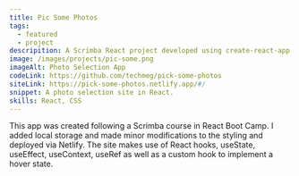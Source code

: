 ```yaml
---
title: Pic Some Photos
tags:
  - featured
  - project
descripition: A Scrimba React project developed using create-react-app deployed in Netlify.
image: /images/projects/pic-some.png
imageAlt: Photo Selection App
codeLink: https://github.com/techmeg/pick-some-photos
siteLink: https://pick-some-photos.netlify.app/#/
snippet: A photo selection site in React.
skills: React, CSS
---
```

This app was created following a Scrimba course in React Boot Camp. I added local storage  and made minor modifications to the styling and deployed via Netlify. The site makes use of React hooks, useState, useEffect, useContext, useRef as well as a custom hook to implement a hover state.